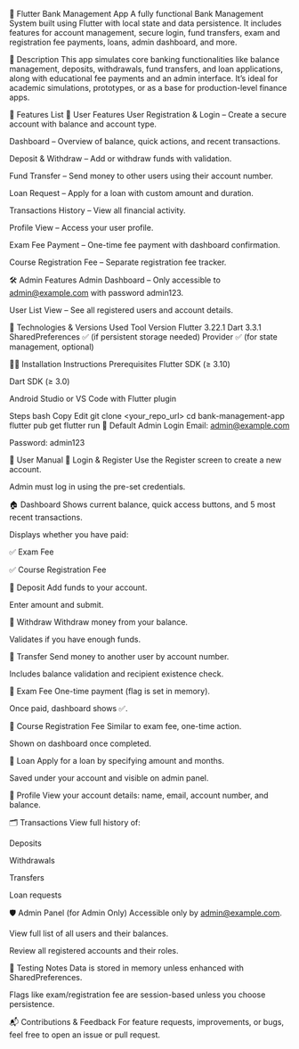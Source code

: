 📱 Flutter Bank Management App
A fully functional Bank Management System built using Flutter with local state and data persistence. It includes features for account management, secure login, fund transfers, exam and registration fee payments, loans, admin dashboard, and more.

📌 Description
This app simulates core banking functionalities like balance management, deposits, withdrawals, fund transfers, and loan applications, along with educational fee payments and an admin interface. It’s ideal for academic simulations, prototypes, or as a base for production-level finance apps.

🚀 Features List
👤 User Features
User Registration & Login – Create a secure account with balance and account type.

Dashboard – Overview of balance, quick actions, and recent transactions.

Deposit & Withdraw – Add or withdraw funds with validation.

Fund Transfer – Send money to other users using their account number.

Loan Request – Apply for a loan with custom amount and duration.

Transactions History – View all financial activity.

Profile View – Access your user profile.

Exam Fee Payment – One-time fee payment with dashboard confirmation.

Course Registration Fee – Separate registration fee tracker.

🛠️ Admin Features
Admin Dashboard – Only accessible to admin@example.com with password admin123.

User List View – See all registered users and account details.

🧰 Technologies & Versions Used
Tool	Version
Flutter	3.22.1
Dart	3.3.1
SharedPreferences	✅ (if persistent storage needed)
Provider	✅ (for state management, optional)

🧑‍💻 Installation Instructions
Prerequisites
Flutter SDK (≥ 3.10)

Dart SDK (≥ 3.0)

Android Studio or VS Code with Flutter plugin

Steps
bash
Copy
Edit
git clone <your_repo_url>
cd bank-management-app
flutter pub get
flutter run
👥 Default Admin Login
Email: admin@example.com

Password: admin123

📖 User Manual
🔐 Login & Register
Use the Register screen to create a new account.

Admin must log in using the pre-set credentials.

🏠 Dashboard
Shows current balance, quick access buttons, and 5 most recent transactions.

Displays whether you have paid:

✅ Exam Fee

✅ Course Registration Fee

💸 Deposit
Add funds to your account.

Enter amount and submit.

🏧 Withdraw
Withdraw money from your balance.

Validates if you have enough funds.

🔁 Transfer
Send money to another user by account number.

Includes balance validation and recipient existence check.

📝 Exam Fee
One-time payment (flag is set in memory).

Once paid, dashboard shows ✅.

🧾 Course Registration Fee
Similar to exam fee, one-time action.

Shown on dashboard once completed.

💼 Loan
Apply for a loan by specifying amount and months.

Saved under your account and visible on admin panel.

🧍 Profile
View your account details: name, email, account number, and balance.

🗂 Transactions
View full history of:

Deposits

Withdrawals

Transfers

Loan requests

🛡 Admin Panel (for Admin Only)
Accessible only by admin@example.com.

View full list of all users and their balances.

Review all registered accounts and their roles.

🧪 Testing Notes
Data is stored in memory unless enhanced with SharedPreferences.

Flags like exam/registration fee are session-based unless you choose persistence.

📬 Contributions & Feedback
For feature requests, improvements, or bugs, feel free to open an issue or pull request.
